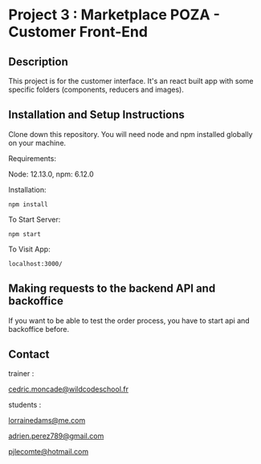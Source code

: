 # Project 3 : Marketplace POZA - Customer Front-End

## Description

This project is for the customer interface.
It's an react built app with some specific folders (components, reducers and images).

## Installation and Setup Instructions

Clone down this repository. You will need node and npm installed globally on your machine.

Requirements:

Node: 12.13.0,
npm: 6.12.0

Installation:

`npm install`

To Start Server:

`npm start`

To Visit App:

`localhost:3000/`

## Making requests to the backend API and backoffice

If you want to be able to test the order process, you have to start api and backoffice before.

## Contact

trainer :

[cedric.moncade@wildcodeschool.fr](mailto:cedric.moncade@wildcodeschool.fr)

students :

[lorrainedams@me.com](mailto:lorrainedams@me.com)

[adrien.perez789@gmail.com](mailto:adrien.perez789@gmail.com)

[pjlecomte@hotmail.com](mailto:pjlecomte@hotmail.com)
